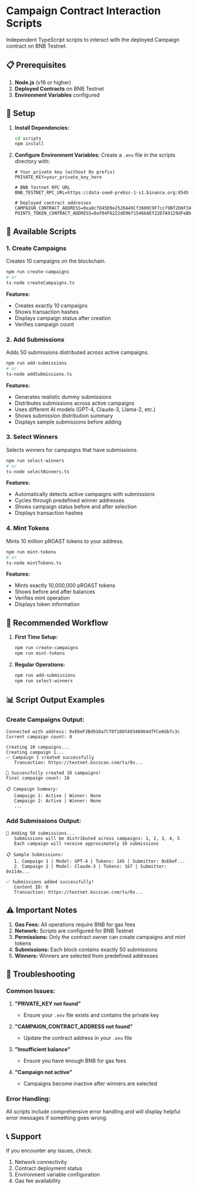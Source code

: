 # Campaign Contract Interaction Scripts

Independent TypeScript scripts to interact with the deployed Campaign contract on BNB Testnet.

## 📋 Prerequisites

1. **Node.js** (v16 or higher)
2. **Deployed Contracts** on BNB Testnet
3. **Environment Variables** configured

## 🚀 Setup

1. **Install Dependencies:**
   ```bash
   cd scripts
   npm install
   ```

2. **Configure Environment Variables:**
   Create a `.env` file in the scripts directory with:
   ```env
   # Your private key (without 0x prefix)
   PRIVATE_KEY=your_private_key_here
   
   # BNB Testnet RPC URL
   BNB_TESTNET_RPC_URL=https://data-seed-prebsc-1-s1.binance.org:8545
   
   # Deployed contract addresses
   CAMPAIGN_CONTRACT_ADDRESS=0xa8cfD45D9e2526A49Cf3600C9F7cc79Bf2D6F347
   POINTS_TOKEN_CONTRACT_ADDRESS=0xF04F6222dD96f15466AEf22D7A9129dFeBb07F98
   ```

## 📜 Available Scripts

### 1. Create Campaigns
Creates 10 campaigns on the blockchain.

```bash
npm run create-campaigns
# or
ts-node createCampaigns.ts
```

**Features:**
- Creates exactly 10 campaigns
- Shows transaction hashes
- Displays campaign status after creation
- Verifies campaign count

### 2. Add Submissions
Adds 50 submissions distributed across active campaigns.

```bash
npm run add-submissions
# or
ts-node addSubmissions.ts
```

**Features:**
- Generates realistic dummy submissions
- Distributes submissions across active campaigns
- Uses different AI models (GPT-4, Claude-3, Llama-2, etc.)
- Shows submission distribution summary
- Displays sample submissions before adding

### 3. Select Winners
Selects winners for campaigns that have submissions.

```bash
npm run select-winners
# or
ts-node selectWinners.ts
```

**Features:**
- Automatically detects active campaigns with submissions
- Cycles through predefined winner addresses
- Shows campaign status before and after selection
- Displays transaction hashes

### 4. Mint Tokens
Mints 10 million pROAST tokens to your address.

```bash
npm run mint-tokens
# or
ts-node mintTokens.ts
```

**Features:**
- Mints exactly 10,000,000 pROAST tokens
- Shows before and after balances
- Verifies mint operation
- Displays token information

## 🔄 Recommended Workflow

1. **First Time Setup:**
   ```bash
   npm run create-campaigns
   npm run mint-tokens
   ```

2. **Regular Operations:**
   ```bash
   npm run add-submissions
   npm run select-winners
   ```

## 📊 Script Output Examples

### Create Campaigns Output:
```
Connected with address: 0xE6eF3Bd910a7Cf0f180fA9346964dfFCe0db7c3c
Current campaign count: 0

Creating 10 campaigns...
Creating campaign 1...
✅ Campaign 1 created successfully
   Transaction: https://testnet.bscscan.com/tx/0x...

🎉 Successfully created 10 campaigns!
Final campaign count: 10

📋 Campaign Summary:
   Campaign 1: Active | Winner: None
   Campaign 2: Active | Winner: None
   ...
```

### Add Submissions Output:
```
📝 Adding 50 submissions...
   Submissions will be distributed across campaigns: 1, 2, 3, 4, 5
   Each campaign will receive approximately 10 submissions

📋 Sample Submissions:
   1. Campaign 1 | Model: GPT-4 | Tokens: 145 | Submitter: 0xE6eF...
   2. Campaign 2 | Model: Claude-3 | Tokens: 167 | Submitter: 0x114e...

✅ Submissions added successfully!
   Content ID: 0
   Transaction: https://testnet.bscscan.com/tx/0x...
```

## ⚠️ Important Notes

1. **Gas Fees:** All operations require BNB for gas fees
2. **Network:** Scripts are configured for BNB Testnet
3. **Permissions:** Only the contract owner can create campaigns and mint tokens
4. **Submissions:** Each block contains exactly 50 submissions
5. **Winners:** Winners are selected from predefined addresses

## 🔧 Troubleshooting

### Common Issues:

1. **"PRIVATE_KEY not found"**
   - Ensure your `.env` file exists and contains the private key

2. **"CAMPAIGN_CONTRACT_ADDRESS not found"**
   - Update the contract address in your `.env` file

3. **"Insufficient balance"**
   - Ensure you have enough BNB for gas fees

4. **"Campaign not active"**
   - Campaigns become inactive after winners are selected

### Error Handling:
All scripts include comprehensive error handling and will display helpful error messages if something goes wrong.

## 📞 Support

If you encounter any issues, check:
1. Network connectivity
2. Contract deployment status
3. Environment variable configuration
4. Gas fee availability 